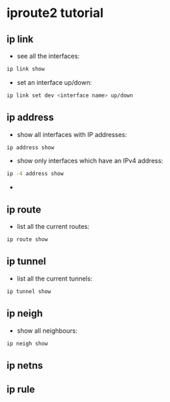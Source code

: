# iproute2 tutorial


## ip link

- see all the interfaces:
```bash
ip link show
```
- set an interface up/down:
```bash
ip link set dev <interface name> up/down
```

## ip address

- show all interfaces with IP addresses:
```bash
ip address show
```

- show only interfaces which have an IPv4 address:
```bash
ip -4 address show
```

- 

## ip route

- list all the current routes:
```bash
ip route show
```

## ip tunnel

- list all the current tunnels:
```bash 
ip tunnel show
```

## ip neigh

- show all neighbours:
```bash
ip neigh show
```

## ip netns


## ip rule
